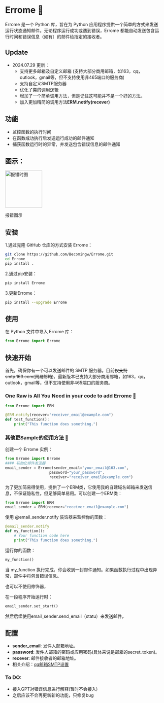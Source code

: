 # Errome 📧

Errome 是一个 Python 库，旨在为 Python 应用程序提供一个简单的方式来发送运行状态通知邮件。无论程序运行成功或遇到错误，Errome 都能自动发送包含运行时间和错误信息（如有）的邮件给指定的接收者。

## Update

- 2024.07.29 更新：
  - 支持更多邮箱及自定义邮箱 (支持大部分商用邮箱，如163，qq，outlook，gmail等，但不支持使用非465端口的服务商)
  - 支持自定义SMTP服务器
  - 优化了类的调用逻辑
  - 增加了一个简单调用方法，但是记住这可能并不是一个好的方法。
  - 加入更加精简的调用方法**ERM.notify(recever)**

## 功能

- 监控函数的执行时间
- 在函数成功执行后发送运行成功的邮件通知
- 捕获函数运行时的异常，并发送包含错误信息的邮件通知

## 图示：

<img src="示例.jpg" alt="报错时图" width=120 />

报错图示

## 安装

1.通过克隆 GitHub 仓库的方式安装 Errome：

```bash
git clone https://github.com/Becomingw/Errome.git
cd Errome
pip install .
```
2.通过pip安装：
```bash
pip install Errome
```
3.更新Errome：
```bash
pip install --upgrade Errome
```
## 使用

在 Python 文件中导入 Errome 库：

```python
from Errome import Errome
```

## 快速开始

首先，确保你有一个可以发送邮件的 SMTP 服务器。目前~~仅支持smtp.163.com(网易邮箱)~~。最新版本已支持大部分商用邮箱，如163，qq，outlook，gmail等，但不支持使用非465端口的服务商。

### One Raw is All You Need in your code to add Errome 🤗

```python
from Errome import ERM

@ERM.notify(recever="receiver_email@example.com")
def test_function():
    print("This function does something.")
```

### 其他更Sample的使用方法 🤭
创建一个 Errome 实例：

```python
from Errome import Errome
#### 初始化邮件发送器
email_sender = Errome(sender_email="your_email@163.com",
                    password="your_password",
                    receiver="receiver_email@example.com")
```

为了更加简易得使用，提供了一个ERM类，它使用我的自建域名邮箱来发送信息，不保证隐私性，但足够简单易用。可以创建一个ERM类：

```python
from Errome import ERM
email_sender = ERM(recever="receiver_email@example.com")
```

使用 @email_sender.notify 装饰器来监控你的函数：

```python
@email_sender.notify
def my_function():
    # Your function code here
    print("This function does something.")
```

运行你的函数：

```python
my_function()
```

当 my_function 执行完成，你会收到一封邮件通知。如果函数执行过程中出现异常，邮件中将包含错误信息。

也可以不使用修饰器，

在一段程序开始运行时：

```python
email_sender.set_start()
```

然后后续使用email_sender.send_email（statu）来发送邮件。

## 配置

- **sender_email**: 发件人邮箱地址。
- **password**: 发件人邮箱的密码或应用密码(具体来说是邮箱的secret_token)。
- **recever**: 邮件接收者的邮箱地址。
- 相关介绍：[qq邮箱SMTP设置](https://service.mail.qq.com/detail?search=POP3/SMTP%E6%9C%8D%E5%8A%A1)

### To DO:

- 接入GPT对错误信息进行解释(暂时不会接入)
- 之后应该不会再更新新的功能，只修复bug
